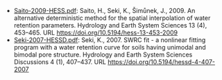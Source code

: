 - [Saito-2009-HESS.pdf](Saito-2009-HESS.pdf): Saito, H., Seki, K., Šimůnek, J., 2009. An alternative deterministic method for the spatial interpolation of water retention parameters. Hydrology and Earth System Sciences 13 (4), 453–465. URL https://doi.org/10.5194/hess-13-453-2009
- [Seki-2007-HESSD.pdf](Seki-2007-HESSD.pdf): Seki, K., 2007. SWRC fit - a nonlinear fitting program with a water retention curve for soils having unimodal and bimodal pore structure. Hydrology and Earth System Sciences Discussions 4 (1), 407–437. URL https://doi.org/10.5194/hessd-4-407-2007
